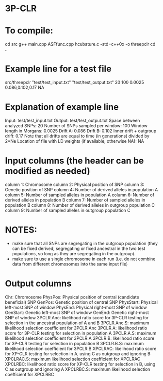 # 3P-CLR

# To compile:
cd src
g++ main.cpp ASFfunc.cpp hcubature.c -std=c++0x -o threepclr
cd ..

# Example line for a test file
src/threepclr "test/test_input.txt" "test/test_output.txt" 20 100 0.0025 0.086,0.102,0.17 NA

# Explanation of example line
Input: test/test_input.txt
Output: test/test_output.txt
Space between analyzed SNPs: 20
Number of SNPs sampled per window: 100
Window length in Morgans: 0.0025
Drift A: 0.086
Drift B: 0.102
Inner drift + outgroup drift: 0.17
Note that all drifts are equal to time (in generations) divided by 2*Ne
Location of file with LD weights (if available, otherwise NA): NA


# Input columns (the header can be modified as needed)
column 1: Chromosome
column 2: Physical position of SNP
column 3: Genetic position of SNP
column 4: Number of derived alleles in population A
column 5: Number of sampled alleles in population A
column 6: Number of derived alleles in population B
column 7: Number of sampled alleles in population B
column 8: Number of derived alleles in outgroup population C
column 9: Number of sampled alleles in outgroup population C

# NOTES: 
- make sure that all SNPs are segregating in the outgroup population (they can be fixed derived, segregating or fixed ancestral in the two test populations, so long as they are segregating in the outgroup).
- make sure to use a single chromosome in each run (i.e. do not combine data from different chromosomes into the same input file)

# Output columns
Chr: Chromosome
PhysPos: Physical position of central (candidate beneficial) SNP
GenPos: Genetic position of central SNP
PhysStart: Physical left-most SNP of window
PhysEnd: Physical right-most SNP of window
GenStart: Genetic left-most SNP of window
GenEnd: Genetic right-most SNP of window
3PCLR.Anc: likelihood ratio score for 3P-CLR testing for selection in the ancestral population of A and B
3PCLR.Anc.S: maximum likelihood selection coefficient for 3PCLR.Anc
3PCLR.A: likelihood ratio score for 3P-CLR testing for selection in population A
3PCLR.A.S: maximum likelihood selection coefficient for 3PCLR.A
3PCLR.B: likelihood ratio score for 3P-CLR testing for selection in population B
3PCLR.B.S: maximum likelihood selection coefficient for 3PCLR.B
XPCLRAC: likelihood ratio score for XP-CLR testing for selection in A, using C as outgroup and ignoring B
XPCLRAC.S: maximum likelihood selection coefficient for XPCLRAC
XPCLRBC: likelihood ratio score for XP-CLR testing for selection in B, using C as outgroup and ignoring A
XPCLRBC.S: maximum likelihood selection coefficient for XPCLRBC
